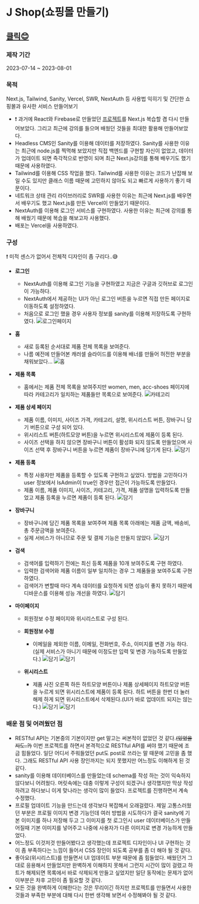 # J Shop(쇼핑몰 만들기)

## [클릭😊](https://nextjs-shoppy.vercel.app)

### 제작 기간

2023-07-14 ~ 2023-08-01

### 목적

Next.js, Tailwind, Sanity, Vercel, SWR, NextAuth 등 사용법 익히기 및 간단한 쇼핑몰과 유사한 서비스 만들어보기

- ❗ 과거에 React와 Firebase로 만들었던 [프로젝트](https://github.com/jeong922/shoppy)를 Next.js 복습할 겸 다시 만들어보았다. 그리고 최근에 강의를 들으며 배웠던 것들을 최대한 활용해 만들어보았다.
- Headless CMS인 Sanity를 이용해 데이터를 저장하였다. Sanity를 사용한 이유는 최근에 node.js를 찍먹해 보았지만 직접 백엔드를 구현할 자신이 없었고, 데이터가 업데이트 되면 즉각적으로 반영이 되며 최근 Next.js강의를 통해 배우기도 했기 때문에 사용하였다.
- Tailwind를 이용해 CSS 작업을 했다. Tailwind를 사용한 이유는 코드가 난잡해 보일 수도 있지만 클래스 이름 때문에 고민하지 않아도 되고 빠르게 사용하기 좋기 때문이다.
- 네트워크 상태 관리 라이브러리로 SWR를 사용한 이유는 최근에 Next.js를 배우면서 배우기도 했고 Next.js를 만든 Vercel이 만들었기 때문이다.
- NextAuth를 이용해 로그인 서비스를 구현하였다. 사용한 이유는 최근에 강의를 통해 배웠기 때문에 복습을 해보고자 사용했다.
- 배포는 Vercel을 사용하였다.

### 구성

❗ 미적 센스가 없어서 전체적 디자인이 좀 구리다..😅

- **로그인**

  - NextAuth를 이용해 로그인 기능을 구현하였고 지금은 구글과 깃허브로 로그인이 가능하다.
  - NextAuth에서 제공하는 UI가 아닌 로그인 버튼을 누르면 직접 만든 페이지로 이동하도록 설정하였다.
  - 처음으로 로그인 했을 경우 사용자 정보를 sanity를 이용해 저장하도록 구현하였다.
    ![로그인페이지](/projectsImage/JShop/로그인페이지.png)

- **홈**

  - 새로 등록된 순서대로 제품 전체 목록을 보여준다.
  - 나름 예전에 만들어본 캐러셀 슬라이드를 이용해 배너를 만들어 허전한 부분을 채워보았다…
    ![홈](/projectsImage/JShop/홈.png)

- **제품 목록**

  - 홈에서는 제품 전체 목록을 보여주지만 women, men, acc-shoes 페이지에 따라 카테고리가 일치하는 제품들만 목록으로 보여준다.
    ![카테고리](/projectsImage/JShop/카테고리.gif)

- **제품 상세 페이지**

  - 제품 이름, 이미지, 사이즈 가격, 카테고리, 설명, 위시리스트 버튼, 장바구니 담기 버튼으로 구성 되어 있다.
  - 위시리스트 버튼(하트모양 버튼)을 누르면 위시리스트에 제품이 등록 된다.
  - 사이즈 선택을 하지 않으면 장바구니 버튼이 활성화 되지 않도록 만들었으며 사이즈 선택 후 장바구니 버튼을 누르면 제품이 장바구니에 담기게 된다.
    ![담기](/projectsImage/JShop/담기.gif)

- **제품 등록**

  - 특정 사용자만 제품을 등록할 수 있도록 구현하고 싶었다. 방법을 고민하다가 user 정보에서 IsAdmin이 true인 경우만 접근이 가능하도록 만들었다.
  - 제품 이름, 제품 이미지, 사이즈, 카테고리, 가격, 제품 설명을 입력하도록 만들었고 제품 등록을 누르면 제품이 등록 된다.
    ![담기](/projectsImage/JShop/제품등록.png)

- **장바구니**

  - 장바구니에 담긴 제품 목록을 보여주며 제품 목록 아래에는 제품 금액, 배송비, 총 주문금액을 보여준다.
  - 실제 서비스가 아니므로 주문 및 결제 기능은 만들지 않았다.
    ![담기](/projectsImage/JShop/장바구니.gif)

- **검색**

  - 검색어를 입력하기 전에는 최신 등록 제품을 10개 보여주도록 구현 하였다.
  - 입력한 검색어와 제품 이름이 일부 일치하는 경우 그 제품들을 보여주도록 구현하였다.
  - 검색어가 변할때 마다 계속 데이터를 요청하게 되면 성능이 좋지 못하기 때문에 디바운스를 이용해 성능 개선을 하였다.
    ![담기](/projectsImage/JShop/검색.gif)

- **마이페이지**

  - 회원정보 수정 페이지와 위시리스트로 구성 된다.
  - **회원정보 수정**

    - 이메일을 제외한 이름, 이메일, 전화번호, 주소, 이미지를 변경 가능 하다.(실제 서비스가 아니기 때문에 이정도만 입력 및 변경 가능하도록 만들었다.)
      ![담기](/projectsImage/JShop/회원정보수정.png)
      ![담기](/projectsImage/JShop/회원정보.png)

  - **위시리스트**

    - 제품 사진 오른쪽 하든 하트모양 버튼이나 제품 상세페이지 하트모양 버튼을 누르게 되면 위시리스트에 제품이 등록 된다. 하트 버튼을 한번 더 눌러 해제 하게 되면 위시리스트에서 삭제된다.(UI가 바로 업데이트 되지는 않는다.)
      ![담기](/projectsImage/JShop/위시리스트.png)
      ![담기](/projectsImage/JShop/좋아요.gif)

### 배운 점 및 어려웠던 점

- RESTful API는 기본중의 기본이지만 get 말고는 써본적이 없었던 것 같다.~~(있었을지도..?)~~ 이번 프로젝트를 하면서 본격적으로 RESTful API를 써야 했기 때문에 조금 힘들었다. 일단 어디서 주워들었던 put도 post로 쓰라는 말 때문에 고민을 좀 했다. 그래도 RESTful API 사용 장인까지는 되지 못했지만 어느정도 이해하게 된 것 같다.
- sanity를 이용해 데이터베이스를 만들었는데 schema를 작성 하는 것이 익숙하지 않다보니 어려웠다. 머릿속에는 대충 이렇게 구성이 되겠구나 생각했지만 막상 작성하려고 하다보니 이게 맞나라는 생각이 많이 들었다. 프로젝트를 진행하면서 계속 수정했다.
- 프로필 업데이트 기능을 만드는데 생각보다 복잡해서 오래걸렸다. 제일 고통스러웠던 부분은 프로필 이미지 변경 기능인데 여러 방법을 시도하다가 결국 sanity에 기본 이미지를 하나 저장해 두고 그 이미지를 첫 로그인시 user 데이터베이스가 만들어질때 기본 이미지를 넣어주고 나중에 사용자가 다른 이미지로 변경 가능하게 만들었다.
- 어느정도 이것저것 만들어봤다고 생각했는데 프로젝트 디자인이나 UI 구현하는 것이 좀 부족하다는 느낌이 들어서 CSS 장인이 되도록 공부를 좀 더 해야 될 것 같다.
- 좋아요(위시리스트)를 만들면서 UI 업데이트 부분 때문에 좀 힘들었다. 배웠던거 그대로 응용해서 만들었지만 완벽하게 이해하지 못해서 그런지 시간이 많이 걸렸고 하트가 해제되면 목록에서 바로 삭제되게 만들고 싶었지만 일단 동작에는 문제가 없어 이부분은 차후 고민이 좀 필요할 것 같다.
- 모든 것을 완벽하게 이해한다는 것은 무리이긴 하지만 프로젝트를 만들면서 사용한 것들과 부족한 부분에 대해 다시 한번 생각해 보면서 수정해봐야 될 것 같다.
